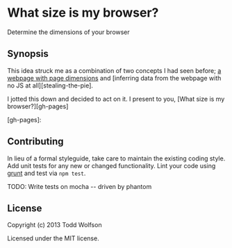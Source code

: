 # What size is my browser?

Determine the dimensions of your browser

## Synopsis

This idea struck me as a combination of two concepts I had seen before; [a webpage with page dimensions][page-dimensions] and [inferring data from the webpage with no JS at all][stealing-the-pie].

I jotted this down and decided to act on it. I present to you, [What size is my browser?][gh-pages]

[page-dimensions]:
[stealing-the-pie]:
[gh-pages]:

## Contributing
In lieu of a formal styleguide, take care to maintain the existing coding style. Add unit tests for any new or changed functionality. Lint your code using [grunt][grunt] and test via `npm test`.

[grunt]: https://github.com/gruntjs/grunt/tree/0.3-stable

TODO: Write tests on mocha -- driven by phantom

## License
Copyright (c) 2013 Todd Wolfson

Licensed under the MIT license.
